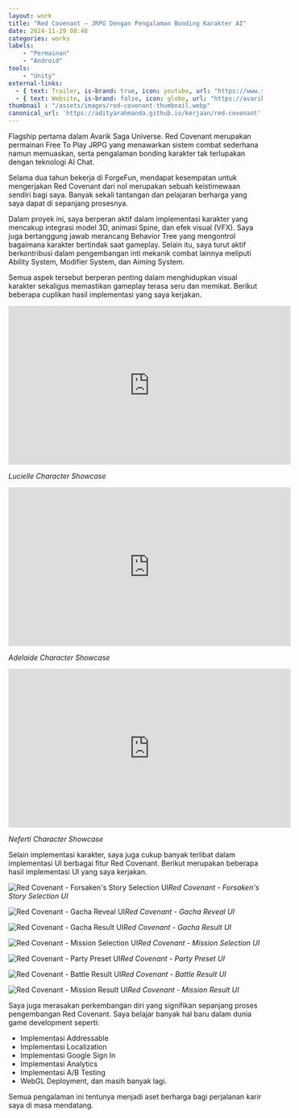 ```yaml
---
layout: work
title: "Red Covenant – JRPG Dengan Pengalaman Bonding Karakter AI"
date: 2024-11-29 08:48
categories: works
labels: 
    - "Permainan"
    - "Android" 
tools: 
    - "Unity"
external-links:
  - { text: Trailer, is-brand: true, icon: youtube, url: "https://www.youtube.com/watch?v=3nJtcN2Bl7Q" }
  - { text: Website, is-brand: false, icon: globe, url: "https://avariksaga.com/redcovenant/" }
thumbnail : "/assets/images/red-covenant-thumbnail.webp"
canonical_url: 'https://adityarahmanda.github.io/kerjaan/red-covenant'
---
```

Flagship pertama dalam Avarik Saga Universe. Red Covenant merupakan permainan Free To Play JRPG yang menawarkan sistem combat sederhana namun memuaskan, serta pengalaman bonding karakter tak terlupakan dengan teknologi AI Chat.

<!--excerpt-->

Selama dua tahun bekerja di ForgeFun, mendapat kesempatan untuk mengerjakan Red Covenant dari nol merupakan sebuah keistimewaan sendiri bagi saya. Banyak sekali tantangan dan pelajaran berharga yang saya dapat di sepanjang prosesnya.

Dalam proyek ini, saya berperan aktif dalam implementasi karakter yang mencakup integrasi model 3D, animasi Spine, dan efek visual (VFX). Saya juga bertanggung jawab merancang Behavior Tree yang mengontrol bagaimana karakter bertindak saat gameplay. Selain itu, saya turut aktif berkontribusi dalam pengembangan inti mekanik combat lainnya meliputi Ability System, Modifier System, dan Aiming System. 

Semua aspek tersebut berperan penting dalam menghidupkan visual karakter sekaligus memastikan gameplay terasa seru dan memikat. Berikut beberapa cuplikan hasil implementasi yang saya kerjakan.

<div class="video-wrapper mb-0"><iframe width="560" height="315" src="https://www.youtube.com/embed/lbFJ2lpI5A0?si=WXCjYCUyiccEL7Mk" title="YouTube video player" frameborder="0" allow="accelerometer; autoplay; clipboard-write; encrypted-media; gyroscope; picture-in-picture; web-share" referrerpolicy="strict-origin-when-cross-origin" allowfullscreen></iframe></div>
<p class="text-center"><em>Lucielle Character Showcase</em></p>

<div class="video-wrapper mb-0"><iframe width="560" height="315" src="https://www.youtube.com/embed/JehPwO4z0rM?si=HNYTSEJYmakUMwpQ" title="YouTube video player" frameborder="0" allow="accelerometer; autoplay; clipboard-write; encrypted-media; gyroscope; picture-in-picture; web-share" referrerpolicy="strict-origin-when-cross-origin" allowfullscreen></iframe></div>
<p class="text-center"><em>Adelaide Character Showcase</em></p>

<div class="video-wrapper mb-0"><iframe width="560" height="315" src="https://www.youtube.com/embed/XMFyeugD4QQ?si=peKSQ4ItHPjKfL_G" title="YouTube video player" frameborder="0" allow="accelerometer; autoplay; clipboard-write; encrypted-media; gyroscope; picture-in-picture; web-share" referrerpolicy="strict-origin-when-cross-origin" allowfullscreen></iframe></div>
<p class="text-center"><em>Neferti Character Showcase</em></p>

Selain implementasi karakter, saya juga cukup banyak terlibat dalam implementasi UI berbagai fitur Red Covenant. Berikut merupakan beberapa hasil implementasi UI yang saya kerjakan.

<p class="text-center"><img src="{{ "/assets/images/forsaken-story-page.webp" | prepend: site.baseurl | prepend: site.url }}" alt="Red Covenant - Forsaken's Story Selection UI" /><em>Red Covenant - Forsaken's Story Selection UI</em></p>

<p class="text-center"><img src="{{ "/assets/images/gacha-reveal-page.webp" | prepend: site.baseurl | prepend: site.url }}" alt="Red Covenant - Gacha Reveal UI" /><em>Red Covenant - Gacha Reveal UI</em></p>

<p class="text-center"><img src="{{ "/assets/images/gacha-result-page.webp" | prepend: site.baseurl | prepend: site.url }}" alt="Red Covenant - Gacha Result UI" /><em>Red Covenant - Gacha Result UI</em></p>

<p class="text-center"><img src="{{ "/assets/images/mission-selection-page.webp" | prepend: site.baseurl | prepend: site.url }}" alt="Red Covenant - Mission Selection UI" /><em>Red Covenant - Mission Selection UI</em></p>

<p class="text-center"><img src="{{ "/assets/images/party-preset-page.webp" | prepend: site.baseurl | prepend: site.url }}" alt="Red Covenant - Party Preset UI" /><em>Red Covenant - Party Preset UI</em></p>

<p class="text-center"><img src="{{ "/assets/images/battle-result-page.webp" | prepend: site.baseurl | prepend: site.url }}" alt="Red Covenant - Battle Result UI" /><em>Red Covenant - Battle Result UI</em></p>

<p class="text-center"><img src="{{ "/assets/images/mission-result-page.webp" | prepend: site.baseurl | prepend: site.url }}" alt="Red Covenant - Mission Result UI" /><em>Red Covenant - Mission Result UI</em></p>

Saya juga merasakan perkembangan diri yang signifikan sepanjang proses pengembangan Red Covenant. Saya belajar banyak hal baru dalam dunia game development seperti:
- Implementasi Addressable
- Implementasi Localization
- Implementasi Google Sign In
- Implementasi Analytics
- Implementasi A/B Testing
- WebGL Deployment, dan masih banyak lagi.

Semua pengalaman ini tentunya menjadi aset berharga bagi perjalanan karir saya di masa mendatang.